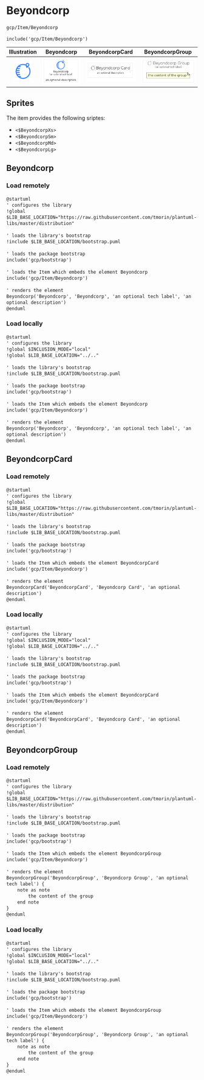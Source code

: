 # Beyondcorp


```text
gcp/Item/Beyondcorp
```

```text
include('gcp/Item/Beyondcorp')
```



| Illustration | Beyondcorp | BeyondcorpCard | BeyondcorpGroup |
| :---: | :---: | :---: | :---: |
| ![illustration for Illustration](../../gcp/Item/Beyondcorp.png) | ![illustration for Beyondcorp](../../gcp/Item/Beyondcorp.Local.png) | ![illustration for BeyondcorpCard](../../gcp/Item/BeyondcorpCard.Local.png) | ![illustration for BeyondcorpGroup](../../gcp/Item/BeyondcorpGroup.Local.png) |



## Sprites
The item provides the following sriptes:

- `<$BeyondcorpXs>`
- `<$BeyondcorpSm>`
- `<$BeyondcorpMd>`
- `<$BeyondcorpLg>`





## Beyondcorp

### Load remotely
```plantuml
@startuml
' configures the library
!global $LIB_BASE_LOCATION="https://raw.githubusercontent.com/tmorin/plantuml-libs/master/distribution"

' loads the library's bootstrap
!include $LIB_BASE_LOCATION/bootstrap.puml

' loads the package bootstrap
include('gcp/bootstrap')

' loads the Item which embeds the element Beyondcorp
include('gcp/Item/Beyondcorp')

' renders the element
Beyondcorp('Beyondcorp', 'Beyondcorp', 'an optional tech label', 'an optional description')
@enduml
```

### Load locally
```plantuml
@startuml
' configures the library
!global $INCLUSION_MODE="local"
!global $LIB_BASE_LOCATION="../.."

' loads the library's bootstrap
!include $LIB_BASE_LOCATION/bootstrap.puml

' loads the package bootstrap
include('gcp/bootstrap')

' loads the Item which embeds the element Beyondcorp
include('gcp/Item/Beyondcorp')

' renders the element
Beyondcorp('Beyondcorp', 'Beyondcorp', 'an optional tech label', 'an optional description')
@enduml
```

## BeyondcorpCard

### Load remotely
```plantuml
@startuml
' configures the library
!global $LIB_BASE_LOCATION="https://raw.githubusercontent.com/tmorin/plantuml-libs/master/distribution"

' loads the library's bootstrap
!include $LIB_BASE_LOCATION/bootstrap.puml

' loads the package bootstrap
include('gcp/bootstrap')

' loads the Item which embeds the element BeyondcorpCard
include('gcp/Item/Beyondcorp')

' renders the element
BeyondcorpCard('BeyondcorpCard', 'Beyondcorp Card', 'an optional description')
@enduml
```

### Load locally
```plantuml
@startuml
' configures the library
!global $INCLUSION_MODE="local"
!global $LIB_BASE_LOCATION="../.."

' loads the library's bootstrap
!include $LIB_BASE_LOCATION/bootstrap.puml

' loads the package bootstrap
include('gcp/bootstrap')

' loads the Item which embeds the element BeyondcorpCard
include('gcp/Item/Beyondcorp')

' renders the element
BeyondcorpCard('BeyondcorpCard', 'Beyondcorp Card', 'an optional description')
@enduml
```

## BeyondcorpGroup

### Load remotely
```plantuml
@startuml
' configures the library
!global $LIB_BASE_LOCATION="https://raw.githubusercontent.com/tmorin/plantuml-libs/master/distribution"

' loads the library's bootstrap
!include $LIB_BASE_LOCATION/bootstrap.puml

' loads the package bootstrap
include('gcp/bootstrap')

' loads the Item which embeds the element BeyondcorpGroup
include('gcp/Item/Beyondcorp')

' renders the element
BeyondcorpGroup('BeyondcorpGroup', 'Beyondcorp Group', 'an optional tech label') {
    note as note
        the content of the group
    end note
}
@enduml
```

### Load locally
```plantuml
@startuml
' configures the library
!global $INCLUSION_MODE="local"
!global $LIB_BASE_LOCATION="../.."

' loads the library's bootstrap
!include $LIB_BASE_LOCATION/bootstrap.puml

' loads the package bootstrap
include('gcp/bootstrap')

' loads the Item which embeds the element BeyondcorpGroup
include('gcp/Item/Beyondcorp')

' renders the element
BeyondcorpGroup('BeyondcorpGroup', 'Beyondcorp Group', 'an optional tech label') {
    note as note
        the content of the group
    end note
}
@enduml
```

